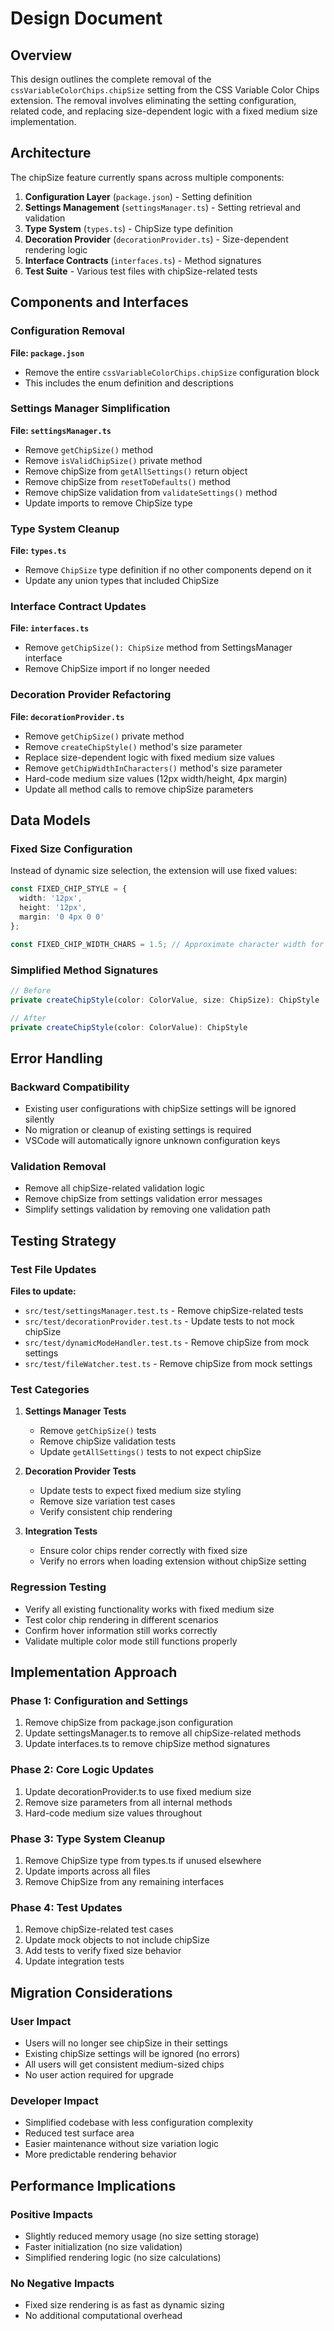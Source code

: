 # Design Document

## Overview

This design outlines the complete removal of the `cssVariableColorChips.chipSize` setting from the CSS Variable Color Chips extension. The removal involves eliminating the setting configuration, related code, and replacing size-dependent logic with a fixed medium size implementation.

## Architecture

The chipSize feature currently spans across multiple components:

1. **Configuration Layer** (`package.json`) - Setting definition
2. **Settings Management** (`settingsManager.ts`) - Setting retrieval and validation
3. **Type System** (`types.ts`) - ChipSize type definition
4. **Decoration Provider** (`decorationProvider.ts`) - Size-dependent rendering logic
5. **Interface Contracts** (`interfaces.ts`) - Method signatures
6. **Test Suite** - Various test files with chipSize-related tests

## Components and Interfaces

### Configuration Removal

**File: `package.json`**
- Remove the entire `cssVariableColorChips.chipSize` configuration block
- This includes the enum definition and descriptions

### Settings Manager Simplification

**File: `settingsManager.ts`**
- Remove `getChipSize()` method
- Remove `isValidChipSize()` private method
- Remove chipSize from `getAllSettings()` return object
- Remove chipSize from `resetToDefaults()` method
- Remove chipSize validation from `validateSettings()` method
- Update imports to remove ChipSize type

### Type System Cleanup

**File: `types.ts`**
- Remove `ChipSize` type definition if no other components depend on it
- Update any union types that included ChipSize

### Interface Contract Updates

**File: `interfaces.ts`**
- Remove `getChipSize(): ChipSize` method from SettingsManager interface
- Remove ChipSize import if no longer needed

### Decoration Provider Refactoring

**File: `decorationProvider.ts`**
- Remove `getChipSize()` private method
- Remove `createChipStyle()` method's size parameter
- Replace size-dependent logic with fixed medium size values
- Remove `getChipWidthInCharacters()` method's size parameter
- Hard-code medium size values (12px width/height, 4px margin)
- Update all method calls to remove chipSize parameters

## Data Models

### Fixed Size Configuration

Instead of dynamic size selection, the extension will use fixed values:

```typescript
const FIXED_CHIP_STYLE = {
  width: '12px',
  height: '12px', 
  margin: '0 4px 0 0'
};

const FIXED_CHIP_WIDTH_CHARS = 1.5; // Approximate character width for medium size
```

### Simplified Method Signatures

```typescript
// Before
private createChipStyle(color: ColorValue, size: ChipSize): ChipStyle

// After  
private createChipStyle(color: ColorValue): ChipStyle
```

## Error Handling

### Backward Compatibility

- Existing user configurations with chipSize settings will be ignored silently
- No migration or cleanup of existing settings is required
- VSCode will automatically ignore unknown configuration keys

### Validation Removal

- Remove all chipSize-related validation logic
- Remove chipSize from settings validation error messages
- Simplify settings validation by removing one validation path

## Testing Strategy

### Test File Updates

**Files to update:**
- `src/test/settingsManager.test.ts` - Remove chipSize-related tests
- `src/test/decorationProvider.test.ts` - Update tests to not mock chipSize
- `src/test/dynamicModeHandler.test.ts` - Remove chipSize from mock settings
- `src/test/fileWatcher.test.ts` - Remove chipSize from mock settings

### Test Categories

1. **Settings Manager Tests**
   - Remove `getChipSize()` tests
   - Remove chipSize validation tests
   - Update `getAllSettings()` tests to not expect chipSize

2. **Decoration Provider Tests**
   - Update tests to expect fixed medium size styling
   - Remove size variation test cases
   - Verify consistent chip rendering

3. **Integration Tests**
   - Ensure color chips render correctly with fixed size
   - Verify no errors when loading extension without chipSize setting

### Regression Testing

- Verify all existing functionality works with fixed medium size
- Test color chip rendering in different scenarios
- Confirm hover information still works correctly
- Validate multiple color mode still functions properly

## Implementation Approach

### Phase 1: Configuration and Settings
1. Remove chipSize from package.json configuration
2. Update settingsManager.ts to remove all chipSize-related methods
3. Update interfaces.ts to remove chipSize method signatures

### Phase 2: Core Logic Updates  
1. Update decorationProvider.ts to use fixed medium size
2. Remove size parameters from all internal methods
3. Hard-code medium size values throughout

### Phase 3: Type System Cleanup
1. Remove ChipSize type from types.ts if unused elsewhere
2. Update imports across all files
3. Remove ChipSize from any remaining interfaces

### Phase 4: Test Updates
1. Remove chipSize-related test cases
2. Update mock objects to not include chipSize
3. Add tests to verify fixed size behavior
4. Update integration tests

## Migration Considerations

### User Impact
- Users will no longer see chipSize in their settings
- Existing chipSize settings will be ignored (no errors)
- All users will get consistent medium-sized chips
- No user action required for upgrade

### Developer Impact  
- Simplified codebase with less configuration complexity
- Reduced test surface area
- Easier maintenance without size variation logic
- More predictable rendering behavior

## Performance Implications

### Positive Impacts
- Slightly reduced memory usage (no size setting storage)
- Faster initialization (no size validation)
- Simplified rendering logic (no size calculations)

### No Negative Impacts
- Fixed size rendering is as fast as dynamic sizing
- No additional computational overhead